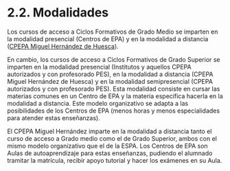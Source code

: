 
# 2.2. Modalidades

Los cursos de acceso a Ciclos Formativos de Grado Medio se imparten en la modalidad presencial (Centros de EPA) y en la modalidad a distancia ([CPEPA Miguel Hernández de Huesca](http://www.epamh.es/)).

En cambio, los cursos de acceso a Ciclos Formativos de Grado Superior se imparten en la modalidad presencial (Institutos y aquellos CPEPA autorizados y con profesorado PES), en la modalidad a distancia (CPEPA Miguel Hernández de Huesca) y en la modalidad semipresencial (CPEPA autorizados y con profesorado PES). Esta modalidad consiste en cursar las materias comunes en un Centro de EPA y la materia específica hacerla en la modalidad a distancia. Este modelo organizativo se adapta a las posibilidades de los Centros de EPA (menos horas y menos especialidades para atender estas enseñanzas).

El CPEPA Miguel Hernández imparte en la modalidad a distancia tanto el curso de acceso a Grado medio como el de Grado Superior, ambos con el mismo modelo organizativo que el de la ESPA. Los Centros de EPA son Aulas de autoaprendizaje para estas enseñanzas, pudiendo el alumnado tramitar la matrícula, recibir apoyo tutorial y hacer los exámenes en su Aula.

